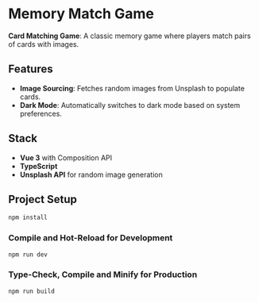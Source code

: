 # Memory Match Game

 **Card Matching Game**: A classic memory game where players match pairs of cards with images.
## Features
- **Image Sourcing**: Fetches random images from Unsplash to populate cards.
- **Dark Mode**: Automatically switches to dark mode based on system preferences.

## Stack

- **Vue 3** with Composition API
- **TypeScript**
- **Unsplash API** for random image generation

## Project Setup

```sh
npm install
```

### Compile and Hot-Reload for Development

```sh
npm run dev
```

### Type-Check, Compile and Minify for Production

```sh
npm run build
```
